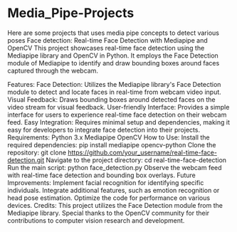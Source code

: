 # Media_Pipe-Projects
Here are some projects that uses media pipe concepts to detect various poses
Face detection:
Real-time Face Detection with Mediapipe and OpenCV
This project showcases real-time face detection using the Mediapipe library and OpenCV in Python. It employs the Face Detection module of Mediapipe to identify and draw bounding boxes around faces captured through the webcam.

Features:
Face Detection: Utilizes the Mediapipe library's Face Detection module to detect and locate faces in real-time from webcam video input.
Visual Feedback: Draws bounding boxes around detected faces on the video stream for visual feedback.
User-friendly Interface: Provides a simple interface for users to experience real-time face detection on their webcam feed.
Easy Integration: Requires minimal setup and dependencies, making it easy for developers to integrate face detection into their projects.
Requirements:
Python 3.x
Mediapipe
OpenCV
How to Use:
Install the required dependencies: pip install mediapipe opencv-python
Clone the repository: git clone https://github.com/your_username/real-time-face-detection.git
Navigate to the project directory: cd real-time-face-detection
Run the main script: python face_detection.py
Observe the webcam feed with real-time face detection and bounding box overlays.
Future Improvements:
Implement facial recognition for identifying specific individuals.
Integrate additional features, such as emotion recognition or head pose estimation.
Optimize the code for performance on various devices.
Credits:
This project utilizes the Face Detection module from the Mediapipe library.
Special thanks to the OpenCV community for their contributions to computer vision research and development.

